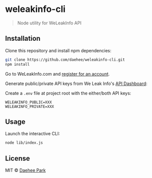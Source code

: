 # weleakinfo-cli
> Node utility for WeLeakInfo API

## Installation

Clone this repository and install npm dependencies:

```sh
git clone https://github.com/daehee/weleakinfo-cli.git
npm install
```

Go to WeLeakInfo.com and [register for an account](https://weleakinfo.com/register).

Generate public/private API keys from We Leak Info's [API Dashboard](https://weleakinfo.com/api/overview):

Create a `.env` file at project root with the either/both API keys:

```plaintext
WELEAKINFO_PUBLIC=XXX
WELEAKINFO_PRIVATE=XXX
```

## Usage

Launch the interactive CLI:

```sh
node lib/index.js
```

## License

MIT © [Daehee Park](https://github.com/daehee)


[npm-image]: https://badge.fury.io/js/weleakinfo.svg
[npm-url]: https://npmjs.org/package/weleakinfo
[travis-image]: https://travis-ci.com/daehee/weleakinfo.svg?branch=master
[travis-url]: https://travis-ci.com/daehee/weleakinfo
[daviddm-image]: https://david-dm.org/daehee/weleakinfo.svg?theme=shields.io
[daviddm-url]: https://david-dm.org/daehee/weleakinfo
